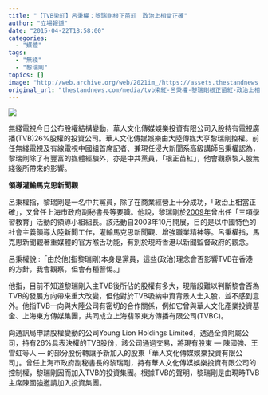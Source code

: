 ```yaml
---
title: "【TVB染紅】呂秉權：黎瑞剛根正苗紅　政治上相當正確"
author: "立場報道"
date: "2015-04-22T18:58:00"
categories:
  - "媒體"
tags:
  - "無綫"
  - "黎瑞剛"
topics: []
image: "http://web.archive.org/web/2021im_/https://assets.thestandnews.com/media/photos/tvb-20_b0wRf.png"
original_url: "thestandnews.com/media/tvb染紅-呂秉權-黎瑞剛根正苗紅-政治上相當正確"
---
```

![](http://web.archive.org/web/2021im_/https://assets.thestandnews.com/media/photos/tvb-20_b0wRf.png)

無綫電視今日公布股權結構變動，華人文化傳媒娛樂投資有限公司入股持有電視廣播(TVB)26%股權的投資公司。華人文化傳媒娛樂由大陸傳媒大亨黎瑞剛控權。前任無綫電視及有線電視中國組首席記者、兼現任浸大新聞系高級講師呂秉權認為，黎瑞剛除了有豐富的媒體經驗外，亦是中共黨員，「根正苗紅」，他會觀察黎入股無綫後所帶來的影響。

**領導灌輸馬克思新聞觀**

呂秉權指，黎瑞剛是一名中共黨員，除了在商業經營上十分成功，「政治上相當正確」，又曾任上海市政府副秘書長等要職。他說，黎瑞剛於[2009年](http://web.archive.org/web/20211229145721/http://sh.eastday.com/qtmt/20090730/u1a607846.html)曾出任「三項學習教育」活動的領導小組組長。該活動自2003年10月開展，目的是以中國特色的社會主義領導大陸新聞工作，灌輸馬克思新聞觀、增強職業精神等。呂秉權指，馬克思新聞觀著重媒體的官方喉舌功能，有別於現時香港以新聞監督政府的觀念。

呂秉權說 :「由於他(指黎瑞剛)本身是黨員，這些(政治)理念會否影響TVB在香港的方針，我會觀察，但會有種警惕。」

他指，目前不知道黎瑞剛入主TVB後所佔的股權有多大，現階段難以判斷黎會否為TVB的發展方向帶來重大改變，但他對於TVB吸納中資背景人士入股，並不感到意外。他指TVB一向與大陸公司有密切的合作關係，例如它曾與華人文化產業投資基金、上海東方傳媒集團，共同成立上海翡翠東方傳播有限公司(TVBC)。

向通訊局申請股權變動的公司Young Lion Holdings Limited，透過全資附屬公司，持有26%具表決權的TVB股份，該公司通過交易，將現有股東 — 陳國強、王雪虹等人 — 的部分股份轉讓予新加入的股東「華人文化傳媒娛樂投資有限公司」。曾任上海市政府副秘書長的黎瑞剛，持有華人文化傳媒娛樂投資有限公司的控制權，黎瑞剛因而加入TVB的投資集團。根據TVB的聲明，黎瑞剛是由現時TVB主席陳國強邀請加入投資集團。